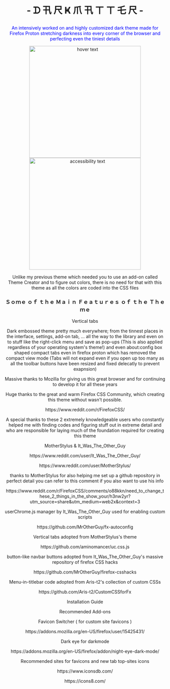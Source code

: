 <h1><p align="center">- ᗪ 卂 尺 Ҝ  爪 卂 ㄒ ㄒ 乇 尺 - </p></h1>
<p align="center" style="color:blue" font-size:18px >An intensively worked on and highly customized dark theme made for Firefox Proton stretching darkness into every corner of the browser and perfecting even the tiniest details </p>
<p align="center">
  <img src="your_relative_path_here" width="350" title="hover text">
  <img src="your_relative_path_here_number_2_large_name" width="350" alt="accessibility text">
</p>
<p align="center">Unlike my previous theme which needed you to use an add-on called Theme Creator and to figure out colors, there is no need for that with this theme as all the colors are coded into the CSS files</p>

<h3><p align="center">Ｓｏｍｅ ｏｆ ｔｈｅ Ｍａｉｎ Ｆｅａｔｕｒｅｓ ｏｆ ｔｈｅ Ｔｈｅｍｅ</p></h3>
<p align="center">Vertical tabs</p>
<p align="center">Dark embossed theme pretty much everywhere; from the tinnest places in the interface, settings, add-on tab, ... all the way to the library and even on to stuff like the right-click menu and save as pop-ups (This is also applied regardless of your operating system's theme!) and even about:config
box shaped compact tabs even in firefox proton which has removed the compact view mode (Tabs will not expand even if you open up too many as all the toolbar buttons have been resized and fixed delecatly to prevent exapnsion)</p>




<p align="center">Massive thanks to Mozilla for giving us this great browser and for continuing to develop it for all these years</p> 
<p align="center">Huge thanks to the great and warm Firefox CSS Community, which creating this theme without wasn't possible.</p>
<p align="center">https://www.reddit.com/r/FirefoxCSS/</p>
<p align="center">A special thanks to these 2 extremely knowledgeable users who constantly helped me with finding codes and figuring stuff out in extreme detail and who are responsible for laying much of the foundation required for creating this theme</p>
<p align="center">MotherStylus & It_Was_The_Other_Guy</p>
<p align="center">https://www.reddit.com/user/It_Was_The_Other_Guy/</p>
<p align="center">https://www.reddit.com/user/MotherStylus/</p>
<p align="center">thanks to MotherStylus for also helping me set up a github repository in perfect detail
you can refer to this comment if you also want to use his info</p>
<p align="center">https://www.reddit.com/r/FirefoxCSS/comments/o88kkn/need_to_change_these_2_things_in_the_show_your/h3nw2yr?utm_source=share&utm_medium=web2x&context=3</p>

<p align="center">userChrome.js manager by It_Was_The_Other_Guy used for enabling custom scripts
<p align="center">https://github.com/MrOtherGuy/fx-autoconfig</p>

<p align="center">Vertical tabs adopted from MotherStylus's theme</p>
<p align="center">https://github.com/aminomancer/uc.css.js</p>

<p align="center">button-like navbar buttons adopted from It_Was_The_Other_Guy's massive repository of firefox CSS hacks</p>
<p align="center">https://github.com/MrOtherGuy/firefox-csshacks</p>

<p align="center">Menu-in-titlebar code adopted from Aris-t2's collection of custom CSSs</p>
<p align="center">https://github.com/Aris-t2/CustomCSSforFx</p>


<p align="center">Installation Guide</p>


<p align="center">Recommended Add-ons</p>

<p align="center">Favicon Switcher ( for custom site favicons )</p>
<p align="center">https://addons.mozilla.org/en-US/firefox/user/15425431/</p>

<p align="center">Dark eye for darkmode</p>
<p align="center">https://addons.mozilla.org/en-US/firefox/addon/night-eye-dark-mode/</p>

<p align="center">Recommended sites for favicons and new tab top-sites icons</p>
<p align="center">https://www.iconsdb.com/</p>
<p align="center">https://icons8.com/</p>

